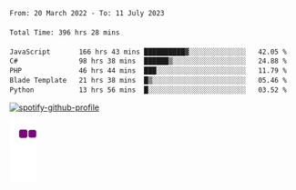<!--START_SECTION:waka-->

```txt
From: 20 March 2022 - To: 11 July 2023

Total Time: 396 hrs 28 mins

JavaScript       166 hrs 43 mins ██████████▓░░░░░░░░░░░░░░   42.05 %
C#               98 hrs 38 mins  ██████▒░░░░░░░░░░░░░░░░░░   24.88 %
PHP              46 hrs 44 mins  ███░░░░░░░░░░░░░░░░░░░░░░   11.79 %
Blade Template   21 hrs 38 mins  █▒░░░░░░░░░░░░░░░░░░░░░░░   05.46 %
Python           13 hrs 56 mins  █░░░░░░░░░░░░░░░░░░░░░░░░   03.52 %
```

<!--END_SECTION:waka-->
[![spotify-github-profile](https://spotify-github-profile.vercel.app/api/view?uid=c00zprrvy9xiloa9qnco3hmng&cover_image=true&theme=novatorem&show_offline=false&background_color=121212&bar_color=53b14f&bar_color_cover=false)](https://spotify-github-profile.vercel.app/api/view?uid=c00zprrvy9xiloa9qnco3hmng&redirect=true)

![snake gif](https://github.com/hoanghip108/hoanghip108/blob/output/github-contribution-grid-snake.gif)

